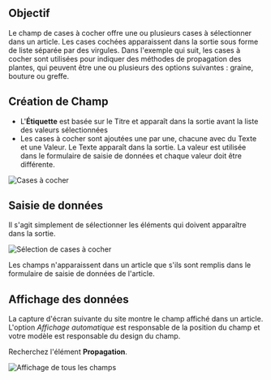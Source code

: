 <!-- Filename: J3.x:Adding_custom_fields/Checkboxes_Field / Display title: Champ de Case à Cocher -->

## Objectif

Le champ de cases à cocher offre une ou plusieurs cases à sélectionner dans un article. Les cases cochées apparaissent dans la sortie sous forme de liste séparée par des virgules. Dans l'exemple qui suit, les cases à cocher sont utilisées pour indiquer des méthodes de propagation des plantes, qui peuvent être une ou plusieurs des options suivantes : graine, bouture ou greffe.

## Création de Champ

* L'**Étiquette** est basée sur le Titre et apparaît dans la sortie avant la
liste des valeurs sélectionnées
* Les cases à cocher sont ajoutées une par une, chacune avec du Texte et une Valeur. Le Texte
apparaît dans la sortie. La valeur est utilisée dans le formulaire de saisie de données et chaque valeur doit
être différente.

![Cases à cocher](../../../en/images/fields/fields-checkboxes.png "Cases à cocher")

## Saisie de données

Il s'agit simplement de sélectionner les éléments qui doivent apparaître dans la sortie.

![Sélection de cases à cocher](../../../en/images/fields/fields-checkboxes-entry.png "Sélection de cases à cocher")

Les champs n'apparaissent dans un article que s'ils sont remplis dans le formulaire de saisie de données de l'article.

## Affichage des données

La capture d'écran suivante du site montre le champ affiché dans un article. L'option *Affichage automatique* est responsable de la position du champ et votre modèle est responsable du design du champ.

Recherchez l'élément **Propagation**.

![Affichage de tous les champs](../../../en/images/fields/fields-display.png "Affichage des champs")

